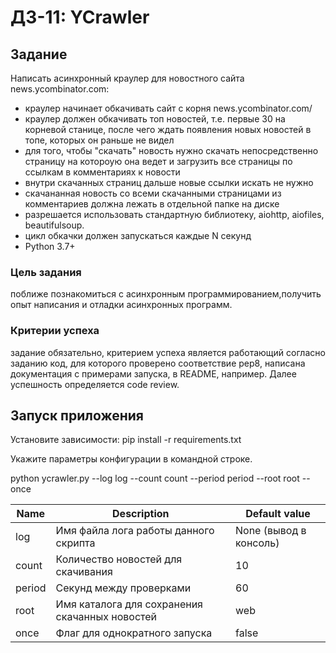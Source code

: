 # ДЗ-11: YCrawler

## Задание
Написать асинхронный краулер для новостного сайта news.ycombinator.com:
- краулер начинает обкачивать сайт с корня news.ycombinator.com/
- краулер должен обкачивать топ новостей, т.е. первые 30 на корневой станице, после чего ждать появления новых новостей в топе, которых он раньше не видел
- для того, чтобы "скачать" новость нужно скачать непосредственно страницу на котороую она ведет и загрузить все страницы по ссылкам в комментариях к новости
- внутри скачанных страниц дальше новые ссылки искать не нужно
- скачананная новость со всеми скачанными страницами из комментариев должна лежать в отдельной папке на диске
- разрешается использовать стандартную библиотеку, aiohttp, aiofiles, beautifulsoup.
- цикл обкачки должен запускаться каждые N секунд
- Python 3.7+
### Цель задания
поближе познакомиться с асинхронным программированием,получить опыт написания и отладки асинхронных программ.

### Критерии успеха
задание обязательно, критерием успеха является работающий согласно заданию код, для которого проверено соответствие pep8, написана документация с примерами запуска, в README, например. Далее успешность определяется code review.

## Запуск приложения
Установите зависимости: pip install -r requirements.txt

Укажите параметры конфигурации в командной строке. 

python ycrawler.py --log log --count count --period period --root root --once

| Name        | Description                           | Default value          |
|-------------|---------------------------------------|------------------------|
| log         | Имя файла лога работы данного скрипта | None (вывод в консоль) |
| count       | Количество новостей для скачивания    | 10                     |
| period      | Секунд между проверками               | 60  |
| root        | Имя каталога для сохранения скачанных новостей | web |
| once        | Флаг для однократного запуска | false |

